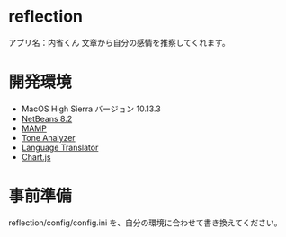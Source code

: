 # reflection

アプリ名：内省くん
文章から自分の感情を推察してくれます。

# 開発環境

- MacOS High Sierra バージョン 10.13.3
- [NetBeans 8.2](https://ja.netbeans.org/)
- [MAMP](https://www.mamp.info/en/)
- [Tone Analyzer](https://www.ibm.com/watson/jp-ja/developercloud/tone-analyzer.html)
- [Language Translator](https://www.ibm.com/watson/jp-ja/developercloud/language-translator.html)
- [Chart.js](https://www.chartjs.org/)

# 事前準備

reflection/config/config.ini
を、自分の環境に合わせて書き換えてください。
